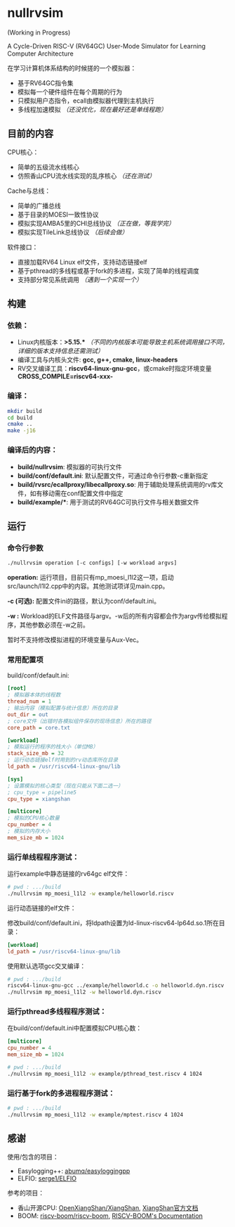 # nullrvsim

(Working in Progress)

A Cycle-Driven RISC-V (RV64GC) User-Mode Simulator for Learning Computer Architecture

在学习计算机体系结构的时候搓的一个模拟器：

- 基于RV64GC指令集
- 模拟每一个硬件组件在每个周期的行为
- 只模拟用户态指令，ecall由模拟器代理到主机执行
- 多线程加速模拟 *（还没优化，现在最好还是单线程跑）*

## 目前的内容

CPU核心：

- 简单的五级流水线核心
- 仿照香山CPU流水线实现的乱序核心 *（还在测试）*

Cache与总线：

- 简单的广播总线
- 基于目录的MOESI一致性协议
- 模拟实现AMBA5里的CHI总线协议 *（正在做，等我学完）*
- 模拟实现TileLink总线协议 *（后续会做）*

软件接口：

- 直接加载RV64 Linux elf文件，支持动态链接elf
- 基于pthread的多线程或基于fork的多进程，实现了简单的线程调度
- 支持部分常见系统调用 *（遇到一个实现一个）*


## 构建

### 依赖：

- Linux内核版本：**>5.15.\*** *（不同的内核版本可能导致主机系统调用接口不同，详细的版本支持信息还需测试）*
- 编译工具与内核头文件: **gcc, g++, cmake, linux-headers**
- RV交叉编译工具：**riscv64-linux-gnu-gcc**，或cmake时指定环境变量**CROSS_COMPILE=riscv64-xxx-**


### 编译：

```bash
mkdir build
cd build
cmake ..
make -j16
```

### 编译后的内容：

- **build/nullrvsim**: 模拟器的可执行文件
- **build/conf/default.ini**: 默认配置文件，可通过命令行参数-c重新指定
- **build/rvsrc/ecallproxy/libecallproxy.so**: 用于辅助处理系统调用的rv库文件，如有移动需在conf配置文件中指定
- **build/example/\***: 用于测试的RV64GC可执行文件与相关数据文件


## 运行

### 命令行参数

```bash
./nullrvsim operation [-c configs] [-w workload argvs]
```

**operation:** 运行项目，目前只有mp_moesi_l1l2这一项，启动src/launch/l1l2.cpp中的内容。其他测试项详见main.cpp。

**-c (可选):** 配置文件ini的路径，默认为conf/default.ini。

**-w :** Workload的ELF文件路径与argv。-w后的所有内容都会作为argv传给模拟程序，其他参数必须在-w之前。

暂时不支持修改模拟进程的环境变量与Aux-Vec。

### 常用配置项

build/conf/default.ini:
```ini
[root]
; 模拟器本体的线程数
thread_num = 1
; 输出内容（模拟配置与统计信息）所在的目录
out_dir = out
; core文件（出错时各模拟组件保存的现场信息）所在的路径
core_path = core.txt

[workload]
; 模拟运行的程序的栈大小（单位MB）
stack_size_mb = 32
; 运行动态链接elf时用到的rv动态库所在目录
ld_path = /usr/riscv64-linux-gnu/lib

[sys]
; 设置模拟的核心类型（现在只能从下面二选一）
; cpu_type = pipeline5
cpu_type = xiangshan

[multicore]
; 模拟的CPU核心数量
cpu_number = 4
; 模拟的内存大小
mem_size_mb = 1024
```

### 运行单线程程序测试：

运行example中静态链接的rv64gc elf文件：
```bash
# pwd : .../build
./nullrvsim mp_moesi_l1l2 -w example/helloworld.riscv
```

运行动态链接的elf文件：

修改build/conf/default.ini，将ldpath设置为ld-linux-riscv64-lp64d.so.1所在目录：
```ini
[workload]
ld_path = /usr/riscv64-linux-gnu/lib
```
使用默认选项gcc交叉编译：
```bash
# pwd : .../build
riscv64-linux-gnu-gcc ../example/helloworld.c -o helloworld.dyn.riscv
./nullrvsim mp_moesi_l1l2 -w helloworld.dyn.riscv
```

### 运行pthread多线程程序测试：

在build/conf/default.ini中配置模拟CPU核心数：

```ini
[multicore]
cpu_number = 4
mem_size_mb = 1024
```

```bash
# pwd : .../build
./nullrvsim mp_moesi_l1l2 -w example/pthread_test.riscv 4 1024
```

### 运行基于fork的多进程程序测试：

```bash
# pwd : .../build
./nullrvsim mp_moesi_l1l2 -w example/mptest.riscv 4 1024
```



## 感谢

使用/包含的项目：
- Easylogging++: [abumq/easyloggingpp](https://github.com/abumq/easyloggingpp)
- ELFIO: [serge1/ELFIO](https://github.com/serge1/ELFIO)

参考的项目：
- 香山开源CPU: [OpenXiangShan/XiangShan](https://github.com/OpenXiangShan/XiangShan), [XiangShan官方文档](https://xiangshan-doc.readthedocs.io/zh-cn/latest/)
- BOOM: [riscv-boom/riscv-boom](https://github.com/riscv-boom/riscv-boom), [RISCV-BOOM's Documentation](https://docs.boom-core.org/en/latest/)




